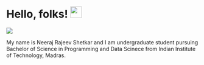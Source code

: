 # Hello, folks! <img src="https://raw.githubusercontent.com/MartinHeinz/MartinHeinz/master/wave.gif" width="30px">

![](https://img.shields.io/badge/Code-Python-informational?style=flat&logo=python&logoColor=white&color=2bbc8a)

My name is Neeraj Rajeev Shetkar and I am undergraduate student pursuing Bachelor of Science in Programming and Data Scinece from Indian Institute of Technology, Madras.
